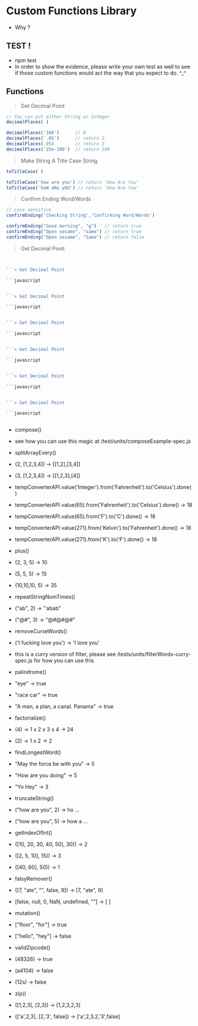 # Custom Functions Library 

- Why ?

## TEST ! 
- npm test
- In order to show the evidence, please write your own test as well to see if those custom functions would act the way that you expect to do. ^_^ 

## Functions


> Get Decimal Point

```javascript
// You can put either String or Integer
decimalPlaces( ) 
```

```javascript
decimalPlaces('100') 	  // 0
decimalPlaces('.05') 	  // return 2
decimalPlaces(.05) 	      // return 2
decimalPlaces('25e-100')  // return 100
```


> Make String A Title Case String

```javascript
toTitleCase( )
```

```javascript
toTitleCase('how are you') // return 'How Are You'
toTitleCase('hoW aRe yOU') // return 'How Are You'
```


> Confirm Ending Word/Words

```javascript
// case sensitive
confirmEnding('Checking String','Confirming Word/Words')
```

```javascript
confirmEnding("Good morning", "g")   // return true
confirmEnding("Open sesame", "same") // return true
confirmEnding("Open sesame", "Sama") // return false
```



> Get Decimal Point

```javascript

```

```javascript

```> Get Decimal Point

```javascript

```

```javascript

```> Get Decimal Point

```javascript

```

```javascript

```> Get Decimal Point

```javascript

```

```javascript

```> Get Decimal Point

```javascript

```

```javascript

```> Get Decimal Point

```javascript

```

```javascript

```> Get Decimal Point

```javascript

```

```javascript

```










- compose()

 - see how you can use this magic at /test/units/composeExample-spec.js

- splitArrayEvery()

 - (2, [1,2,3,4]) -> [[1,2],[3,4]]

 - (3, [1,2,3,4]) -> [[1,2,3],[4]]

- tempConverterAPI.value('Integer').from('Fahrenheit').to('Celsius').done()

 - tempConverterAPI.value(65).from('Fahrenheit').to('Celsius').done() -> 18

 - tempConverterAPI.value(65).from('F').to('C').done() -> 18

 - tempConverterAPI.value(271).from('Kelvin').to('Fahrenheit').done() -> 18

 - tempConverterAPI.value(271).from('K').to('F').done() -> 18





- plus()

 - (2, 3, 5) -> 10
 
 - (5, 5, 5) -> 15

 - (10,10,10, 5) -> 35

- repeatStringNumTimes()

 - ("ab", 2) -> ''abab"
 
 - ("@#", 3) -> "@#@#@#"

- removeCurseWords()

 - ('I fucking love you') -> 'I love you'

 - this is a curry version of filter, please see /tests/units/filterWords-curry-spec.js for how you can use this

- palindrome()

 - "eye" -> true

 - "race car" -> true

 - "A man, a plan, a canal. Panama" -> true

- factorialize()

 - (4) -> 1 x 2 x 3 x 4 -> 24

 - (2) -> 1 x 2 -> 2

- findLongestWord()

 - "May the force be with you" -> 5

 - "How are you doing" -> 5

 - "Yo Hey" -> 3

- truncateString()

 - ("how are you", 2) -> ho ...

 - ("how are you", 5) -> how a ...

- getIndexOfInt()
 
 - ([10, 20, 30, 40, 50], 30)) -> 2

 - ([2, 5, 10], 15)) -> 3

 - ([40, 60], 50)) -> 1

- falsyRemover()

 - ([7, "ate", "", false, 9]) -> [7, "ate", 9]

 - [false, null, 0, NaN, undefined, ""] -> [ ]

- mutation()
 
 - ["floor", "for"] -> true

 - ["hello", "hey"] -> false

- validZipcode()

 - (48326) -> true

 - (a4104) -> false

 - (12s) -> false

- zip()

 - ([1,2,3], [2,3]) -> [1,2,3,2,3]

 - (['a',2,3], [2,'3', false]) -> ['a',2,3,2,'3',false]

